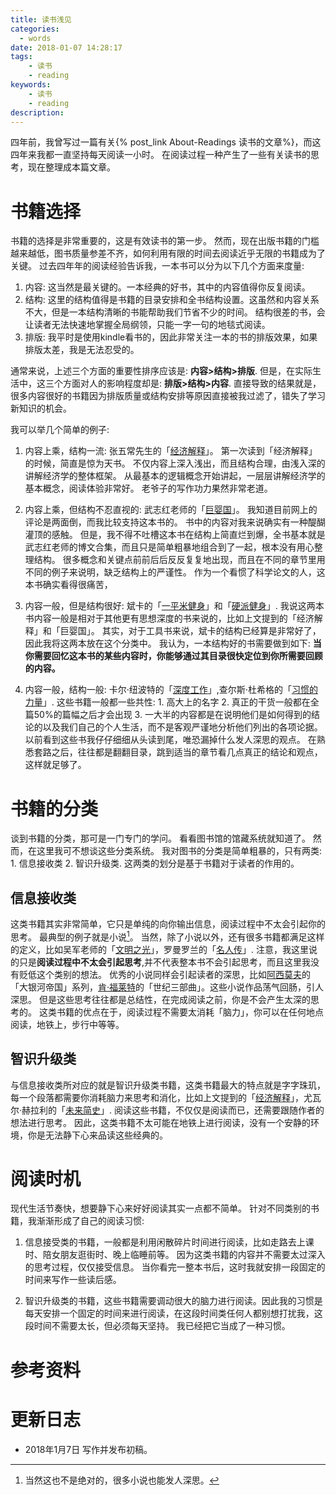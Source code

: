 ```yaml
---
title: 读书浅见
categories:
  - words
date: 2018-01-07 14:28:17
tags:
    - 读书
    - reading
keywords:
    - 读书
    - reading
description:
---
```


四年前，我曾写过一篇有关{% post_link About-Readings 读书的文章%}，而这四年来我都一直坚持每天阅读一小时。
在阅读过程一种产生了一些有关读书的思考，现在整理成本篇文章。
<escape><!-- more --></escape>

# 书籍选择

书籍的选择是非常重要的，这是有效读书的第一步。
然而，现在出版书籍的门槛越来越低，图书质量参差不齐，如何利用有限的时间去阅读近乎无限的书籍成为了关键。
过去四年年的阅读经验告诉我，一本书可以分为以下几个方面来度量:

1. 内容: 这当然是最关键的。一本经典的好书，其中的内容值得你反复阅读。
2. 结构: 这里的结构值得是书籍的目录安排和全书结构设置。这虽然和内容关系不大，但是一本结构清晰的书能帮助我们节省不少的时间。
   结构很差的书，会让读者无法快速地掌握全局纲领，只能一字一句的地毯式阅读。
3. 排版: 我平时是使用kindle看书的，因此非常关注一本的书的排版效果，如果排版太差，我是无法忍受的。

通常来说，上述三个方面的重要性排序应该是: **内容>结构>排版**.
但是，在实际生活中，这三个方面对人的影响程度却是: **排版>结构>内容**.
直接导致的结果就是，很多内容很好的书籍因为排版质量或结构安排等原因直接被我过滤了，错失了学习新知识的机会。

我可以举几个简单的例子:

1. 内容上乘，结构一流: 张五常先生的「[经济解释][]」。
    第一次读到「经济解释」的时候，简直是惊为天书。
    不仅内容上深入浅出，而且结构合理，由浅入深的讲解经济学的整体框架。
    从最基本的逻辑概念开始讲起，一层层讲解经济学的基本概念，阅读体验非常好。
    老爷子的写作功力果然非常老道。
    

2. 内容上乘，但结构不忍直视的: 武志红老师的「[巨婴国][]」。
    我知道目前网上的评论是两面倒，而我比较支持这本书的。
    书中的内容对我来说确实有一种醍醐灌顶的感触。
    但是，我不得不吐槽这本书在结构上简直烂到爆，全书基本就是武志红老师的博文合集，而且只是简单粗暴地组合到了一起，根本没有用心整理结构。
    很多概念和关键点前前后后反反复复地出现，而且在不同的章节里用不同的例子来说明，缺乏结构上的严谨性。
    作为一个看惯了科学论文的人，这本书确实看得很痛苦，

3. 内容一般，但是结构很好: 斌卡的「[一平米健身][斌卡]」和「[硬派健身][斌卡]」.
    我说这两本书内容一般是相对于其他更有思想深度的书来说的，比如上文提到的「经济解释」和「巨婴国」。
    其实，对于工具书来说，斌卡的结构已经算是非常好了，因此我将这两本放在这个分类中。
    我认为，一本结构好的书需要做到如下: **当你需要回忆这本书的某些内容时，你能够通过其目录很快定位到你所需要回顾的内容。**

4. 内容一般，结构一般: 卡尔·纽波特的「[深度工作][]」,查尔斯·杜希格的「[习惯的力量][]」.
    这些书籍一般都一些共性:
        1. 高大上的名字
        2. 真正的干货一般都在全篇50%的篇幅之后才会出现
        3. 一大半的内容都是在说明他们是如何得到的结论的以及我们自己的个人生活，而不是客观严谨地分析他们列出的各项论据。
    以前看到这些书我仔仔细细从头读到尾，唯恐漏掉什么发人深思的观点。
    在熟悉套路之后，往往都是翻翻目录，跳到适当的章节看几点真正的结论和观点，这样就足够了。


# 书籍的分类

谈到书籍的分类，那可是一门专门的学问。
看看图书馆的馆藏系统就知道了。
然而，在这里我可不想谈这些分类系统。
我对图书的分类是简单粗暴的，只有两类: 1. 信息接收类 2. 智识升级类.
这两类的划分是基于书籍对于读者的作用的。

## 信息接收类

这类书籍其实非常简单，它只是单纯的向你输出信息，阅读过程中不太会引起你的思考。
最典型的例子就是小说[^1]。
当然，除了小说以外，还有很多书籍都满足这样的定义，比如吴军老师的「[文明之光][]」，罗曼罗兰的「[名人传][]」.
注意，我这里说的只是**阅读过程中不太会引起思考**,并不代表整本书不会引起思考，而且这里我没有贬低这个类别的想法。
优秀的小说同样会引起读者的深思，比如[阿西莫夫][]的「大银河帝国」系列，[肯·福莱特]的「世纪三部曲」。这些小说作品荡气回肠，引人深思。
但是这些思考往往都是总结性，在完成阅读之前，你是不会产生太深的思考的。
这类书籍的优点在于，阅读过程不需要太消耗「脑力」，你可以在任何地点阅读，地铁上，步行中等等。

## 智识升级类

与信息接收类所对应的就是智识升级类书籍，这类书籍最大的特点就是字字珠玑，每一个段落都需要你消耗脑力来思考和消化，比如上文提到的「[经济解释][]」，尤瓦尔·赫拉利的「[未来简史][]」.
阅读这些书籍，不仅仅是阅读而已，还需要跟随作者的想法进行思考。
因此，这类书籍不太可能在地铁上进行阅读，没有一个安静的环境，你是无法静下心来品读这些经典的。

# 阅读时机

现代生活节奏快，想要静下心来好好阅读其实一点都不简单。
针对不同类别的书籍，我渐渐形成了自己的阅读习惯:

1. 信息接受类的书籍，一般都是利用闲散碎片时间进行阅读，比如走路去上课时、陪女朋友逛街时、晚上临睡前等。
因为这类书籍的内容并不需要太过深入的思考过程，仅仅接受信息。
当你看完一整本书后，这时我就安排一段固定的时间来写作一些读后感。

2. 智识升级类的书籍，这些书籍需要调动很大的脑力进行阅读。因此我的习惯是每天安排一个固定的时间来进行阅读，在这段时间类任何人都别想打扰我，这段时间不需要太长，但必须每天坚持。
我已经把它当成了一种习惯。



# 参考资料

# 更新日志

- 2018年1月7日 写作并发布初稿。

[巨婴国]: https://baike.baidu.com/item/%E5%B7%A8%E5%A9%B4%E5%9B%BD
[经济解释]: https://book.douban.com/subject/26636765/
[斌卡]: https://book.douban.com/subject/26774272/
[深度工作]: https://book.douban.com/subject/27056409/
[习惯的力量]: https://book.douban.com/subject/20507212/
[文明之光]: https://book.douban.com/subject/26839342/
[名人传]: https://book.douban.com/subject/1097835/
[菊与刀]: https://book.douban.com/subject/3833024/
[阿西莫夫]: https://zh.wikipedia.org/wiki/%E8%89%BE%E8%90%A8%E5%85%8B%C2%B7%E9%98%BF%E8%A5%BF%E8%8E%AB%E5%A4%AB
[肯·福莱特]: https://zh.wikipedia.org/wiki/%E8%82%AF%C2%B7%E7%A6%8F%E8%8E%B1%E7%89%B9
[未来简史]: https://book.douban.com/subject/26943161/


[^1]: 当然这也不是绝对的，很多小说也能发人深思。
